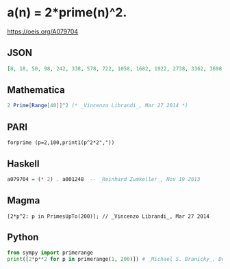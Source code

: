 # a\(n\) \= 2\*prime\(n\)^2\.
https://oeis.org/A079704
## JSON
```JSON
[8, 18, 50, 98, 242, 338, 578, 722, 1058, 1682, 1922, 2738, 3362, 3698, 4418, 5618, 6962, 7442, 8978, 10082, 10658, 12482, 13778, 15842, 18818, 20402, 21218, 22898, 23762, 25538, 32258, 34322, 37538, 38642, 44402, 45602, 49298, 53138, 55778]
```
## Mathematica
```Mathematica
2 Prime[Range[40]]^2 (* _Vincenzo Librandi_, Mar 27 2014 *)
```
## PARI
```PARI
forprime (p=2,100,print1(p^2*2","))
```
## Haskell
```Haskell
a079704 = (* 2) . a001248  -- _Reinhard Zumkeller_, Nov 19 2013
```
## Magma
```Magma
[2*p^2: p in PrimesUpTo(200)]; // _Vincenzo Librandi_, Mar 27 2014
```
## Python
```Python
from sympy import primerange
print([2*p**2 for p in primerange(1, 200)]) # _Michael S. Branicky_, Dec 11 2021
```
